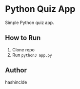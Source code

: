 # Python Quiz App

Simple Python quiz app.

## How to Run
1. Clone repo
2. Run `python3 app.py`

## Author
hashinclde

